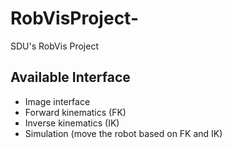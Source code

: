 # RobVisProject-
SDU's RobVis Project


## Available Interface
- Image interface
- Forward kinematics (FK)
- Inverse kinematics (IK)
- Simulation (move the robot based on FK and IK)
